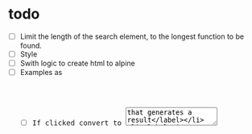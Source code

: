 # todo

- [ ] Limit the length of the search element, to the longest function to be found.
- [ ] Style
- [ ] Swith logic to create html to alpine
- [ ] Examples as <pre>
  - [ ] If clicked convert to <textarea> that generates a result
  - [ ] If clicked away convert back to pre

# maybe
- [ ] Make a playground
- [ ] Add button for random functions instead of empty search
  - [ ] Empty search shows empty results
  
# done

- [x] Return the title to links
- [x] Add titles to sections
- [x] Change buttons to links and some titles to plain text without link
  - [x] Links in nav
  - [x] Links in doc
  - [x] Links in search (should be the same as links in nav) 
- [x] Hide show nav elements according to search
  - [x] Remove results
  - [x] Make a filter to check if the search is found within the elements of a category
- [x] Full document on a single pass
  - [x] Initial test
  - [x] Sort alphabetically 
- [x] Layout
- [x] If a button is clicked, leave search as is and display the result.
- [x] Pick random if nothing is searched
- [x] Fix the case with sparse
  - [x] If a search is made and finds one result make the display that result.
- [x] Lowercase
- [x] Put title -> description in all buttons.